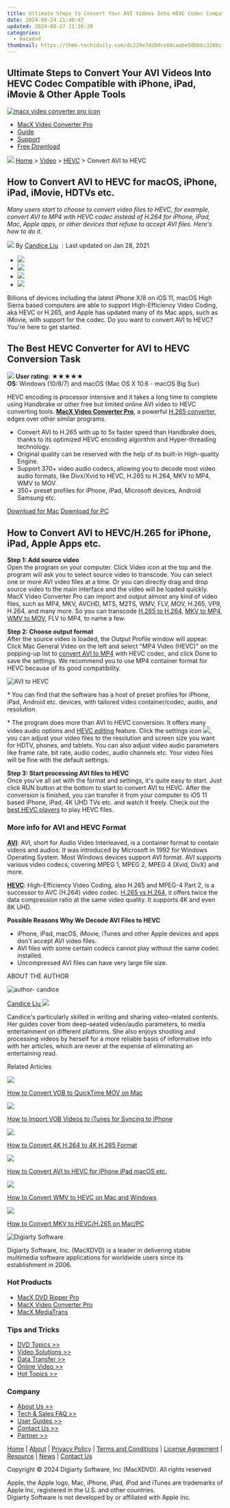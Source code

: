 ```yaml
---
title: Ultimate Steps to Convert Your AVI Videos Into HEVC Codec Compatible with iPhone, iPad, iMovie & Other Apple Tools
date: 2024-08-24 21:40:47
updated: 2024-08-27 11:16:20
categories:
  - macxdvd
thumbnail: https://thmb.techidaily.com/dc229e7dd5dce04caabe58bbbc326bcfc746011c84030bea6d238aafbfde8817.jpg
---
```


## Ultimate Steps to Convert Your AVI Videos Into HEVC Codec Compatible with iPhone, iPad, iMovie & Other Apple Tools

[![macx video converter pro icon](https://www.macxdvd.com/mac-video-converter-pro/../image-style/new-seo/icon11.png)](https://tools.techidaily.com/macxdvd/products/)

* [MacX Video Converter Pro](https://tools.techidaily.com/macxdvd/products/)
* [Guide](https://tools.techidaily.com/macxdvd/products/)
* [Support](https://tools.techidaily.com/macxdvd/products/)
* [Free Download](https://tools.techidaily.com/macxdvd/products/)



![](https://www.macxdvd.com/mac-video-converter-pro/../image-style/new-seo/icon7.png) [Home](https://tools.techidaily.com/macxdvd/products/) \> [Video](https://tools.techidaily.com/macxdvd/products/) \> [HEVC](https://tools.techidaily.com/macxdvd/products/) \> Convert AVI to HEVC

## How to Convert AVI to HEVC for macOS, iPhone, iPad, iMovie, HDTVs etc.



_Many users start to choose to convert video files to HEVC, for example, convert AVI to MP4 with HEVC codec instead of H.264 for iPhone, iPad, Mac, Apple apps, or other devices that refuse to accept AVI files. Here's how to do it._

![](https://www.macxdvd.com/mac-video-converter-pro/../image-style/new-seo/icon6.png) By [Candice Liu](https://tools.techidaily.com/macxdvd/products/) ｜Last updated on Jan 28, 2021

* [![](https://www.macxdvd.com/mac-video-converter-pro/../image-style/new-seo/share-fa.jpg)](https://www.facebook.com/sharer/sharer.php?u=https://www.macxdvd.com/mac-video-converter-pro/convert-avi-to-hevc.htm)
* [![](https://www.macxdvd.com/mac-video-converter-pro/../image-style/new-seo/share-tw.jpg)](https://twitter.com/intent/tweet?url=https://www.macxdvd.com/mac-video-converter-pro/mac-video-converter-pro/convert-avi-to-hevc.htm&text=)
* [![](https://www.macxdvd.com/mac-video-converter-pro/../image-style/new-seo/share-email.jpg)](https://www.macxdvd.com/mac-video-converter-pro/mailto:info@example.com?&subject=&body=https://www.macxdvd.com/mac-video-converter-pro/convert-avi-to-hevc.htm)
* [![](https://www.macxdvd.com/mac-video-converter-pro/../image-style/new-seo/share-in.jpg)](https://www.linkedin.com/shareArticle?mini=true&url=https://www.macxdvd.com/mac-video-converter-pro/convert-avi-to-hevc.htm&title=&summary=&source=)

Billions of devices including the latest iPhone X/8 on iOS 11, macOS High Sierra based computers are able to support High-Efficiency Video Coding, aka HEVC or H.265, and Apple has updated many of its Mac apps, such as iMovie, with support for the codec. Do you want to convert AVI to HEVC? You're here to get started. 

## The Best HEVC Converter for AVI to HEVC Conversion Task

![](https://www.macxdvd.com/mac-video-converter-pro/../mac-dvd-video-converter-how-to/howto_image/rating-icon.png) **User rating:** ★★★★★  
**OS:** Windows (10/8/7) and macOS (Mac OS X 10.6 - macOS Big Sur)

HEVC encoding is processor intensive and it takes a long time to complete using Handbrake or other free but limited online AVI video to HEVC converting tools. **[MacX Video Converter Pro](https://tools.techidaily.com/macxdvd/products/)**, a powerful [H.265 converter](https://tools.techidaily.com/macxdvd/products/), edges over other similar programs. 

* Convert AVI to H.265 with up to 5x faster speed than Handbrake does, thanks to its optimized HEVC encoding algorithm and Hyper-threading technology.
* Original quality can be reserved with the help of its built-in High-quality Engine.
* Support 370+ video audio codecs, allowing you to decode most video audio formats, like Divx/Xvid to HEVC, H.265 to H.264, MKV to MP4, WMV to MOV.
* 350+ preset profiles for iPhone, iPad, Microsoft devices, Android Samsung etc.

[Download for Mac](https://tools.techidaily.com/macxdvd/products/) [Download for PC](https://tools.techidaily.com/macxdvd/products/) 

## How to Convert AVI to HEVC/H.265 for iPhone, iPad, Apple Apps etc.

**Step 1: Add source video**  
Open the program on your computer. Click Video icon at the top and the program will ask you to select source video to transcode. You can select one or more AVI video files at a time. Or you can directly drag and drop source video to the main interface and the video will be loaded quickly. MacX Video Converter Pro can import and output almost any kind of video files, such as MP4, MKV, AVCHD, MTS, M2TS, WMV, FLV, MOV, H.265, VP9, H.264, and many more. So you can transcode [H.265 to H.264](https://tools.techidaily.com/macxdvd/products/), [MKV to MP4](https://tools.techidaily.com/macxdvd/products/), [WMV to MOV](https://tools.techidaily.com/macxdvd/products/), FLV to MP4, to name a few. 

**Step 2: Choose output format**  
After the source video is loaded, the Output Profile window will appear. Click Mac General Video on the left and select "MP4 Video (HEVC)" on the popping-up list to [convert AVI to MP4](https://tools.techidaily.com/macxdvd/products/) with HEVC codec, and click Done to save the settings. We recommend you to use MP4 container format for HEVC because of its good compatibility. 

![AVI to HEVC](https://www.macxdvd.com/mac-video-converter-pro/step-image/vcp-hevc-mp4-1.jpg) 

\* You can find that the software has a host of preset profiles for iPhone, iPad, Android etc. devices, with tailored video container/codec, audio, and resolution. 

\* The program does more than AVI to HEVC conversion. It offers many video audio options and [HEVC editing](https://tools.techidaily.com/macxdvd/products/) feature. Click the settings icon ![](https://www.macxdvd.com/mac-video-converter-pro/article-image/vcp-gear-icon.png), you can adjust your video files to the resolution and screen size you want for HDTV, phones, and tablets. You can also adjust video audio parameters like frame rate, bit rate, audio codec, audio channels etc. Your video files will be fine with the default settings. 

**Step 3: Start processing AVI files to HEVC**  
Once you've all set with the format and settings, it's quite easy to start. Just click RUN button at the bottom to start to convert AVI to HEVC. After the conversion is finished, you can transfer it from your computer to iOS 11 based iPhone, iPad, 4K UHD TVs etc. and watch it freely. Check out the [best HEVC players](https://tools.techidaily.com/macxdvd/products/) to play HEVC files.

### More info for AVI and HEVC Format 

**[AVI](https://en.wikipedia.org/wiki/High%5FEfficiency%5FVideo%5FCoding)**: AVI, short for Audio Video Interleaved, is a container format to contain videos and audios. It was introduced by Microsoft in 1992 for Windows Operating System. Most Windows devices support AVI format. AVI supports various video codecs, covering MPEG 1, MPEG 2, MPEG 4 (Xvid, DivX) and more.

**[HEVC](https://tools.techidaily.com/macxdvd/products/)**: High-Efficiency Video Coding, also H.265 and MPEG-4 Part 2, is a successor to AVC (H.264) video codec. [H.265 vs H.264](https://tools.techidaily.com/macxdvd/products/), it offers twice the data compression ratio at the same video quality. It supports 4K and even 8K UHD. 

**Possible Reasons Why We Decode AVI Files to HEVC**

* iPhone, iPad, macOS, iMovie, iTunes and other Apple devices and apps don't accept AVI video files.
* AVI files with some certain codecs cannot play without the same codec installed.
* Uncompressed AVI files can have very large file size.

ABOUT THE AUTHOR

![author- candice](https://www.macxdvd.com/mac-video-converter-pro/../image-style/new-seo/candice.png) 

[Candice Liu ![](https://www.macxdvd.com/mac-video-converter-pro/../image-style/new-seo/share-in1.jpg)](https://www.linkedin.com/in/candice-liu-444483a3/) 

Candice's particularly skilled in writing and sharing video-related contents. Her guides cover from deep-seated video/audio parameters, to media entertainment on different platforms. She also enjoys shooting and processing videos by herself for a more reliable basis of informative info with her articles, which are never at the expense of eliminating an entertaining read.



Related Articles

![](https://www.macxdvd.com/mac-video-converter-pro/../image-style/new-seo/pic7.jpg)

[How to Convert VOB to QuickTime MOV on Mac](https://tools.techidaily.com/macxdvd/products/) 

![](https://www.macxdvd.com/mac-video-converter-pro/../image-style/new-seo/pic6.jpg)

[How to Import VOB Videos to iTunes for Syncing to iPhone](https://tools.techidaily.com/macxdvd/products/) 

![](https://www.macxdvd.com/mac-video-converter-pro/../image-style/new-seo/pic5.jpg)

[How to Convert 4K H.264 to 4K H.265 Format](https://tools.techidaily.com/macxdvd/products/) 

![](https://www.macxdvd.com/mac-video-converter-pro/../image-style/new-seo/pic4.jpg)

[How to Convert AVI to HEVC for iPhone iPad macOS etc.](https://tools.techidaily.com/macxdvd/products/) 

![](https://www.macxdvd.com/mac-video-converter-pro/../image-style/new-seo/pic3.jpg)

[How to Convert WMV to HEVC on Mac and Windows](https://tools.techidaily.com/macxdvd/products/) 

![](https://www.macxdvd.com/mac-video-converter-pro/../image-style/new-seo/pic2.jpg)

[How to Convert MKV to HEVC/H.265 on Mac/PC](https://tools.techidaily.com/macxdvd/products/) 



![Digiarty Software](https://www.macxdvd.com/mac-video-converter-pro/../icon/logo.png) 

Digiarty Software, Inc. (MacXDVD) is a leader in delivering stable multimedia software applications for worldwide users since its establishment in 2006.

### Hot Products

* [MacX DVD Ripper Pro](https://tools.techidaily.com/macxdvd/products/)
* [MacX Video Converter Pro](https://tools.techidaily.com/macxdvd/products/)
* [MacX MediaTrans](https://tools.techidaily.com/macxdvd/products/)

### Tips and Tricks

* [DVD Topics >>](https://tools.techidaily.com/macxdvd/products/)
* [Video Solutions >>](https://tools.techidaily.com/macxdvd/products/)
* [Data Transfer >>](https://tools.techidaily.com/macxdvd/products/)
* [Online Video >>](https://tools.techidaily.com/macxdvd/products/)
* [Hot Topics >>](https://tools.techidaily.com/macxdvd/products/)

### Company

* [About Us >>](https://tools.techidaily.com/macxdvd/products/)
* [Tech & Sales FAQ >>](https://tools.techidaily.com/macxdvd/products/)
* [User Guides >>](https://tools.techidaily.com/macxdvd/products/)
* [Contact Us >>](https://tools.techidaily.com/macxdvd/products/)
* [Partner >>](https://tools.techidaily.com/macxdvd/products/)



[Home](https://tools.techidaily.com/macxdvd/products/) | [About](https://tools.techidaily.com/macxdvd/products/) | [Privacy Policy](https://tools.techidaily.com/macxdvd/products/) | [Terms and Conditions](https://tools.techidaily.com/macxdvd/products/) | [License Agreement](https://tools.techidaily.com/macxdvd/products/) | [Resource](https://tools.techidaily.com/macxdvd/products/) | [News](https://tools.techidaily.com/macxdvd/products/) | [Contact Us](https://tools.techidaily.com/macxdvd/products/)

Copyright © 2024 Digiarty Software, Inc (MacXDVD). All rights reserved

Apple, the Apple logo, Mac, iPhone, iPad, iPod and iTunes are trademarks of Apple Inc, registered in the U.S. and other countries.  
Digiarty Software is not developed by or affiliated with Apple Inc.

<ins class="adsbygoogle"
     style="display:block"
     data-ad-format="autorelaxed"
     data-ad-client="ca-pub-7571918770474297"
     data-ad-slot="1223367746"></ins>



<ins class="adsbygoogle"
     style="display:block"
     data-ad-client="ca-pub-7571918770474297"
     data-ad-slot="8358498916"
     data-ad-format="auto"
     data-full-width-responsive="true"></ins>
